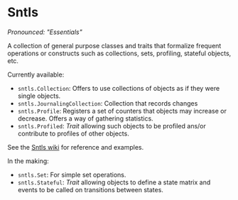 Sntls
=====

*Pronounced: "Essentials"*

A collection of general purpose classes and traits that formalize frequent operations or constructs such as collections, sets, profiling, stateful objects, etc.

Currently available:

- `sntls.Collection`: Offers to use collections of objects as if they were single objects.
- `sntls.JournalingCollection`: Collection that records changes
- `sntls.Profile`: Registers a set of counters that objects may increase or decrease. Offers a way of gathering statistics.
- `sntls.Profiled`: *Trait* allowing such objects to be profiled ans/or contribute to profiles of other objects.

See the [Sntls wiki](https://github.com/danstocker/sntls/wiki) for reference and examples.

In the making:

- `sntls.Set`: For simple set operations.
- `sntls.Stateful`: *Trait* allowing objects to define a state matrix and events to be called on transitions between states.
